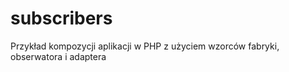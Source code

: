 # subscribers
Przykład kompozycji aplikacji w PHP z użyciem wzorców fabryki, obserwatora i adaptera
